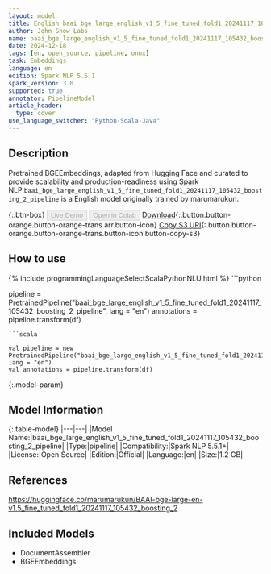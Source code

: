 ```yaml
---
layout: model
title: English baai_bge_large_english_v1_5_fine_tuned_fold1_20241117_105432_boosting_2_pipeline pipeline BGEEmbeddings from marumarukun
author: John Snow Labs
name: baai_bge_large_english_v1_5_fine_tuned_fold1_20241117_105432_boosting_2_pipeline
date: 2024-12-18
tags: [en, open_source, pipeline, onnx]
task: Embeddings
language: en
edition: Spark NLP 5.5.1
spark_version: 3.0
supported: true
annotator: PipelineModel
article_header:
  type: cover
use_language_switcher: "Python-Scala-Java"
---
```


## Description

Pretrained BGEEmbeddings, adapted from Hugging Face and curated to provide scalability and production-readiness using Spark NLP.`baai_bge_large_english_v1_5_fine_tuned_fold1_20241117_105432_boosting_2_pipeline` is a English model originally trained by marumarukun.

{:.btn-box}
<button class="button button-orange" disabled>Live Demo</button>
<button class="button button-orange" disabled>Open in Colab</button>
[Download](https://s3.amazonaws.com/auxdata.johnsnowlabs.com/public/models/baai_bge_large_english_v1_5_fine_tuned_fold1_20241117_105432_boosting_2_pipeline_en_5.5.1_3.0_1734563915419.zip){:.button.button-orange.button-orange-trans.arr.button-icon}
[Copy S3 URI](s3://auxdata.johnsnowlabs.com/public/models/baai_bge_large_english_v1_5_fine_tuned_fold1_20241117_105432_boosting_2_pipeline_en_5.5.1_3.0_1734563915419.zip){:.button.button-orange.button-orange-trans.button-icon.button-copy-s3}

## How to use



<div class="tabs-box" markdown="1">
{% include programmingLanguageSelectScalaPythonNLU.html %}
```python

pipeline = PretrainedPipeline("baai_bge_large_english_v1_5_fine_tuned_fold1_20241117_105432_boosting_2_pipeline", lang = "en")
annotations =  pipeline.transform(df)   

```
```scala

val pipeline = new PretrainedPipeline("baai_bge_large_english_v1_5_fine_tuned_fold1_20241117_105432_boosting_2_pipeline", lang = "en")
val annotations = pipeline.transform(df)

```
</div>

{:.model-param}
## Model Information

{:.table-model}
|---|---|
|Model Name:|baai_bge_large_english_v1_5_fine_tuned_fold1_20241117_105432_boosting_2_pipeline|
|Type:|pipeline|
|Compatibility:|Spark NLP 5.5.1+|
|License:|Open Source|
|Edition:|Official|
|Language:|en|
|Size:|1.2 GB|

## References

https://huggingface.co/marumarukun/BAAI-bge-large-en-v1.5_fine_tuned_fold1_20241117_105432_boosting_2

## Included Models

- DocumentAssembler
- BGEEmbeddings